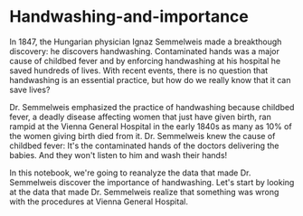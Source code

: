 # Handwashing-and-importance

In 1847, the Hungarian physician Ignaz Semmelweis made a breakthough discovery: he discovers handwashing. Contaminated hands was a major cause of childbed fever and by enforcing handwashing at his hospital he saved hundreds of lives.  With recent events, there is no question that handwashing is an essential practice, but how do we really know that it can save lives?  

Dr. Semmelweis emphasized the practice of handwashing because childbed fever, a deadly disease affecting women that just have given birth, ran rampid at the Vienna General Hospital in the early 1840s as many as 10% of the women giving birth died from it. Dr. Semmelweis knew the cause of childbed fever: It's the contaminated hands of the doctors delivering the babies. And they won't listen to him and wash their hands!

In this notebook, we're going to reanalyze the data that made Dr. Semmelweis discover the importance of handwashing. Let's start by looking at the data that made Dr. Semmelweis realize that something was wrong with the procedures at Vienna General Hospital.

